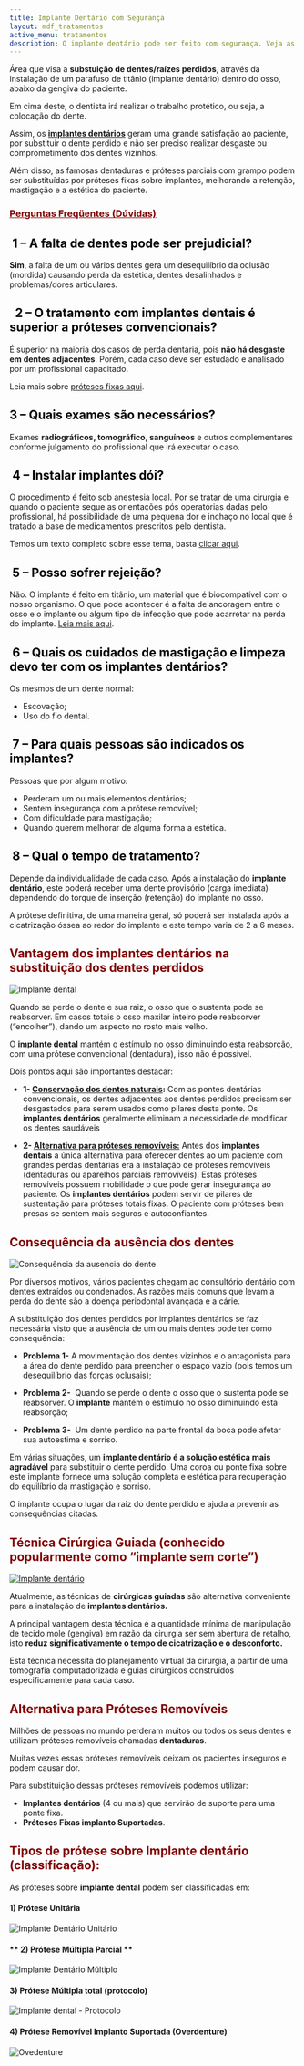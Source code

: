 ```yaml
---
title: Implante Dentário com Segurança
layout: mdf_tratamentos
active_menu: tratamentos
description: O implante dentário pode ser feito com segurança. Veja as principais dúvidas sobre implantodontia. Leia o nosso texto agora.
---
```


Área que visa a **substuição de dentes/raízes perdidos**, através da instalação de um parafuso de titânio (implante dentário) dentro do osso, abaixo da gengiva do paciente.

Em cima deste, o dentista irá realizar o trabalho protético, ou seja, a colocação do dente.

Assim, os [**implantes dentários**](/implante-dentario/) geram uma grande satisfação ao paciente, por substituir o dente perdido e não ser preciso realizar desgaste ou comprometimento dos dentes vizinhos.

Além disso, as famosas dentaduras e próteses parciais com grampo podem ser substituídas por próteses fixas sobre implantes, melhorando a retenção, mastigação e a estética do paciente.

### <span style="color: #800000; text-decoration: underline"> **Perguntas Freqüentes (Dúvidas)**</span>

## <span style="color: #000000; text-decoration: none;"> 1 – A falta de dentes pode ser prejudicial?</span></span>

**Sim**, a falta de um ou vários dentes gera um desequilíbrio da oclusão (mordida) causando perda da estética, dentes desalinhados e problemas/dores articulares.

## <span style="color: #000000; text-decoration: none;">  2 – O tratamento com implantes dentais é superior a próteses convencionais?</span></span>

É superior na maioria dos casos de perda dentária, pois **não há desgaste em dentes adjacentes**. Porém, cada caso deve ser estudado e analisado por um profissional capacitado. 

Leia mais sobre [próteses fixas aqui](/o-que-e-uma-protese-dentaria-fixa/).

## <span style="color: #000000; text-decoration: none;"> 3 – Quais exames são necessários?</span></span>

Exames **radiográficos, tomográfico, sanguíneos** e outros complementares conforme julgamento do profissional que irá executar o caso.

## <span style="color: #000000; text-decoration: none;"> 4 – Instalar implantes dói?</span></span>

O procedimento é feito sob anestesia local. Por se tratar de uma cirurgia e quando o paciente segue as orientações pós operatórias dadas pelo profissional, há possibilidade de uma pequena dor e inchaço no local que é tratado a base de medicamentos prescritos pelo dentista. 

Temos um texto completo sobre esse tema, basta [clicar aqui](/sera-que-implante-dentario-doi/).

## <span style="color: #000000; text-decoration: none;"> 5 – Posso sofrer rejeição?</span></span>

Não. O implante é feito em titânio, um material que é biocompatível com o nosso organismo. O que pode acontecer é a falta de ancoragem entre o osso e o implante ou algum tipo de infecção que pode acarretar na perda do implante. [Leia mais aqui](/perder-um-implante-dentario/).

## <span style="color: #000000; text-decoration: none;"> 6 – Quais os cuidados de mastigação e limpeza devo ter com os implantes dentários?</span></span>

Os mesmos de um dente normal: 
* Escovação;
* Uso do fio dental.

## <span style="color: #000000; text-decoration: none;"> 7 – Para quais pessoas são indicados os implantes?</span></span>

Pessoas que por algum motivo: 
* Perderam um ou mais elementos dentários;
* Sentem insegurança com a prótese removível;
* Com dificuldade para mastigação; 
* Quando querem melhorar de alguma forma a estética.

## <span style="color: #000000; text-decoration: none;"> 8 – Qual o tempo de tratamento?</span></span>

Depende da individualidade de cada caso. Após a instalação do **implante dentário**, este poderá receber uma dente provisório (carga imediata) dependendo do torque de inserção (retenção) do implante no osso. 

A prótese definitiva, de uma maneira geral, só poderá ser instalada após a cicatrização óssea ao redor do implante e este tempo varia de 2 a 6 meses.

## <span style="color: #800000;">**Vantagem dos implantes dentários na substituição dos dentes perdidos**</span>

![Implante dental](Captura-de-Tela-2018-08-15-às-14.52.18.png)

Quando se perde o dente e sua raiz, o osso que o sustenta pode se reabsorver. Em casos totais o osso maxilar inteiro pode reabsorver (“encolher”), dando um aspecto no rosto mais velho.

O **implante dental** mantém o estímulo no osso diminuindo esta reabsorção, com uma prótese convencional (dentadura), isso não é possível.

Dois pontos aqui são importantes destacar:

* **1- <span style="text-decoration: underline;">Conservação dos dentes naturais</span>:** Com as pontes dentárias convencionais, os dentes adjacentes aos dentes perdidos precisam ser desgastados para serem usados como pilares desta ponte. Os **implantes dentários** geralmente eliminam a necessidade de modificar os dentes saudáveis

* **2- <span style="text-decoration: underline;">Alternativa para próteses removíveis:** Antes dos **implantes dentais** a única alternativa para oferecer dentes ao um paciente com grandes perdas dentárias era a instalação de próteses removíveis (dentaduras ou aparelhos parciais removíveis). Estas próteses removíveis possuem mobilidade o que pode gerar insegurança ao paciente. Os **implantes dentários** podem servir de pilares de sustentação para próteses totais fixas. O paciente com próteses bem presas se sentem mais seguros e autoconfiantes.

## <span style="color: #800000;">**Consequência da ausência dos dentes**

![Consequência da ausencia do dente](Ausencia-de-Dente.png)

Por diversos motivos, vários pacientes chegam ao consultório dentário com dentes extraídos ou condenados. As razões mais comuns que levam a perda do dente são a doença periodontal avançada e a cárie.

A substituição dos dentes perdidos por implantes dentários se faz necessária visto que a ausência de um ou mais dentes pode ter como consequência:

* **Problema 1-** A movimentação dos dentes vizinhos e o antagonista para a área do dente perdido para preencher o espaço vazio (pois temos um desequilíbrio das forças oclusais);

* **Problema 2-**  Quando se perde o dente o osso que o sustenta pode se reabsorver. O **implante** mantém o estímulo no osso diminuindo esta reabsorção;

* **Problema 3-**  Um dente perdido na parte frontal da boca pode afetar sua autoestima e sorriso.

Em várias situações, um **implante dentário é a solução estética mais agradável** para substituir o dente perdido. Uma coroa ou ponte fixa sobre este implante fornece uma solução completa e estética para recuperação do equilíbrio da mastigação e sorriso. 

O implante ocupa o lugar da raiz do dente perdido e ajuda a prevenir as consequências citadas.

## <span style="color: #800000;">**Técnica Cirúrgica Guiada (conhecido popularmente como “implante sem corte”)**

[![Implante dentário](Implante-dentário-6-300x183.jpg "Cirurgia Guiada sobre implante dentário")](/Implante-dentário-6.jpg)

Atualmente, as técnicas de **cirúrgicas guiadas** são alternativa conveniente para a instalação de **implantes dentários.**

A principal vantagem desta técnica é a quantidade mínima de manipulação de tecido mole (gengiva) em razão da cirurgia ser sem abertura de retalho, isto **reduz significativamente o tempo de cicatrização e o desconforto.**

Esta técnica necessita do planejamento virtual da cirurgia, a partir de uma tomografia computadorizada e guias cirúrgicos construídos especificamente para cada caso.

## <span style="color: #800000;">**Alternativa para Próteses Removíveis**</span>

Milhões de pessoas no mundo perderam muitos ou todos os seus dentes e utilizam próteses removíveis chamadas **dentaduras**. 

Muitas vezes essas próteses removíveis deixam os pacientes inseguros e podem causar dor. 

Para substituição dessas próteses removíveis podemos utilizar: 
* **Implantes dentários** (4 ou mais) que servirão de suporte para uma ponte fixa. 
* **Próteses Fixas implanto Suportadas**.

## <span style="color: #800000;">**Tipos de prótese sobre Implante dentário (classificação):**</span>

As próteses sobre **implante dental** podem ser classificadas em:

#### **1) Prótese Unitária**

![Implante Dentário Unitário](Implante-Unitário.png)

#### ** 2) Prótese Múltipla Parcial ** 

![Implante Dentário Múltiplo](Implante-Múltiplo.png)

#### **3) Prótese Múltipla total (protocolo)**

![Implante dental - Protocolo](Protocolo-Implantes.png)

#### **4) Prótese Removível Implanto Suportada (Overdenture)**

![Ovedenture](Overdenture.png)